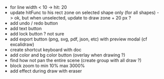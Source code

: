 - for line width < 10 -> hit: 20
- update hitFunc to his rect zone on selected shape only (for all shapes) -> ok, but when unselected, update to draw zone + 20 px ?
- add undo / redo button
- add text button
- add lock button ? not sure
- add export button (png, svg, pdf, json, etc) with preview modal (cf excalidraw)
- create shortcut keyboard with doc
- add color and bg color button (overlay when drawing ?)
- find how not pan the entire scene (create group with all draw ?)
- block zoom to min 10% max 3000%
- add effect during draw with eraser
